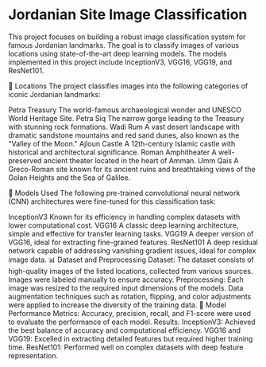 # Jordanian Site Image Classification
This project focuses on building a robust image classification system for famous Jordanian landmarks. The goal is to classify images of various locations using state-of-the-art deep learning models. The models implemented in this project include InceptionV3, VGG16, VGG19, and ResNet101.

📍 Locations
The project classifies images into the following categories of iconic Jordanian landmarks:

Petra Treasury
The world-famous archaeological wonder and UNESCO World Heritage Site.
Petra Siq
The narrow gorge leading to the Treasury with stunning rock formations.
Wadi Rum
A vast desert landscape with dramatic sandstone mountains and red sand dunes, also known as the "Valley of the Moon."
Ajloun Castle
A 12th-century Islamic castle with historical and architectural significance.
Roman Amphitheater
A well-preserved ancient theater located in the heart of Amman.
Umm Qais
A Greco-Roman site known for its ancient ruins and breathtaking views of the Golan Heights and the Sea of Galilee.

🧠 Models Used
The following pre-trained convolutional neural network (CNN) architectures were fine-tuned for this classification task:

InceptionV3
Known for its efficiency in handling complex datasets with lower computational cost.
VGG16
A classic deep learning architecture, simple and effective for transfer learning tasks.
VGG19
A deeper version of VGG16, ideal for extracting fine-grained features.
ResNet101
A deep residual network capable of addressing vanishing gradient issues, ideal for complex image data.
📊 Dataset and Preprocessing
Dataset: The dataset consists of high-quality images of the listed locations, collected from various sources. Images were labeled manually to ensure accuracy.
Preprocessing: Each image was resized to the required input dimensions of the models. Data augmentation techniques such as rotation, flipping, and color adjustments were applied to increase the diversity of the training data.
🚀 Model Performance
Metrics: Accuracy, precision, recall, and F1-score were used to evaluate the performance of each model.
Results:
InceptionV3: Achieved the best balance of accuracy and computational efficiency.
VGG16 and VGG19: Excelled in extracting detailed features but required higher training time.
ResNet101: Performed well on complex datasets with deep feature representation.
